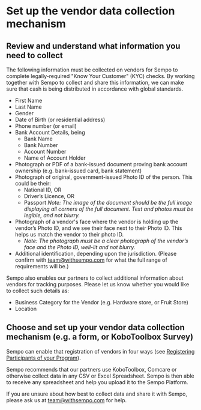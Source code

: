 # Set up the vendor data collection mechanism

## **Review and understand what information you need to collect** 

The following information must be collected on vendors for Sempo to complete legally-required "Know Your Customer" \(KYC\) checks. By working together with Sempo to collect and share this information, we can make sure that cash is being distributed in accordance with global standards.

* First Name
* Last Name
* Gender
* Date of Birth \(or residential address\)
* Phone number \(or email\)
* Bank Account Details, being
  * Bank Name
  * Bank Number
  * Account Number
  * Name of Account Holder 
* Photograph or PDF of a bank-issued document proving bank account ownership \(e.g. bank-issued card, bank statement\) 
* Photograph of original, government-issued Photo ID of the person. This could be their:
  * National ID, OR
  * Driver’s Licence, OR
  * Passport _Note: The image of the document should be the full image displaying all corners of the full document. Text and photos must be legible, and not blurry._ 
* Photograph of a vendor's face where the vendor is holding up the vendor’s Photo ID, and we see their face next to their Photo ID. This helps us match the vendor to their photo ID. 
  * _Note: The photograph must be a clear photograph of the vendor’s face and the Photo ID, well-lit and not blurry._
* Additional identification, depending upon the jurisdiction. \(Please confirm with team@withsempo.com for what the full range of requirements will be.\)

Sempo also enables our partners to collect additional information about vendors for tracking purposes. Please let us know whether you would like to collect such details as:

* Business Category for the Vendor \(e.g. Hardware store, or Fruit Store\) 
* Location

## Choose and set up your vendor data collection mechanism \(e.g. a form, or KoboToolbox Survey\) 

Sempo can enable that registration of vendors in four ways \(see [Registering Participants of your Program](../sempo-dashboard/how-to-register-participants.md)\). 

Sempo recommends that our partners use KoboToolbox, Comcare or otherwise collect data in any CSV or Excel Spreadsheet. Sempo is then able to receive any spreadsheet and help you upload it to the Sempo Platform.

If you are unsure about how best to collect data and share it with Sempo, please ask us at [team@withsempo.com](mailto:team@withsempo.com) for help. 


